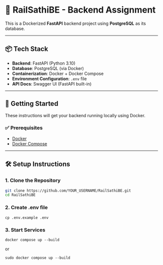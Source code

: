 # 🚉 RailSathiBE - Backend Assignment

This is a Dockerized **FastAPI** backend project using **PostgreSQL** as its database.

---

## 📦 Tech Stack

- **Backend**: FastAPI (Python 3.10)
- **Database**: PostgreSQL (via Docker)
- **Containerization**: Docker + Docker Compose
- **Environment Configuration**: `.env` file
- **API Docs**: Swagger UI (FastAPI built-in)

---

## 🚀 Getting Started

These instructions will get your backend running locally using Docker.

### ✅ Prerequisites

- [Docker](https://docs.docker.com/get-docker/)
- [Docker Compose](https://docs.docker.com/compose/)

---

## 🛠️ Setup Instructions

### 1. Clone the Repository

```bash
git clone https://github.com/YOUR_USERNAME/RailSathiBE.git
cd RailSathiBE
```
### 2. Create .env file

```
cp .env.example .env

```
### 3. Start Services

```
docker compose up --build
```
  or
```  
sudo docker compose up --build


```
